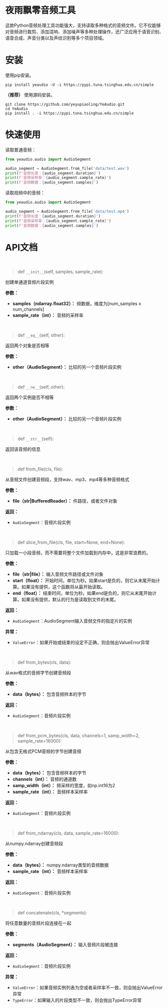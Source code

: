 # 夜雨飘零音频工具

这款Python音频处理工具功能强大，支持读取多种格式的音频文件。它不仅能够对音频进行裁剪、添加混响、添加噪声等多种处理操作，还广泛应用于语音识别、语音合成、声音分类以及声纹识别等多个项目领域。

# 安装

使用pip安装。

```shell
pip install yeaudio -U -i https://pypi.tuna.tsinghua.edu.cn/simple
```

**（推荐）** 使用源码安装。

```shell
git clone https://github.com/yeyupiaoling/YeAudio.git
cd YeAudio
pip install . -i https://pypi.tuna.tsinghua.edu.cn/simple
```

# 快速使用

读取普通音频：
```python
from yeaudio.audio import AudioSegment

audio_segment = AudioSegment.from_file('data/test.wav')
print(f'音频长度：{audio_segment.duration}')
print(f'音频采样率：{audio_segment.sample_rate}')
print(f'音频数据：{audio_segment.samples}')
```

读取视频中的音频：
```python
from yeaudio.audio import AudioSegment

audio_segment = AudioSegment.from_file('data/test.mp4')
print(f'音频长度：{audio_segment.duration}')
print(f'音频采样率：{audio_segment.sample_rate}')
print(f'音频数据：{audio_segment.samples}')
```

# API文档

<br/>

> def `__init__`(self, samples, sample_rate):

创建单通道音频片段实例

**参数：**

 - **samples（ndarray.float32）：** 频数据，维度为[num_samples x num_channels]
 - **sample_rate（int）：** 音频的采样率

<br/>

> def `__eq__`(self, other):

返回两个对象是否相等

**参数：**

 - **other（AudioSegment）：** 比较的另一个音频片段实例

<br/>

> def `__ne__`(self, other):

返回两个实例是否不相等

**参数：**

 - **other（AudioSegment）：** 比较的另一个音频片段实例

<br/>

> def `__str__`(self):

返回该音频的信息

<br/>

> def from_file(cls, file):

从音频文件创建音频段，支持wav、mp3、mp4等多种音频格式

**参数：**

 - **file（str|BufferedReader）：** 件路径，或者文件对象

**返回：**

 - `AudioSegment`：音频片段实例

<br/>

> def slice_from_file(cls, file, start=None, end=None):

只加载一小段音频，而不需要将整个文件加载到内存中，这是非常浪费的。

**参数：**

 - **file（str|file）：** 输入音频文件路径或文件对象
 - **start（float）：** 开始时间，单位为秒。如果start是负的，则它从末尾开始计算。如果没有提供，这个函数将从最开始读取。
 - **end（float）：** 结束时间，单位为秒。如果end是负的，则它从末尾开始计算。如果没有提供，默认的行为是读取到文件的末尾。

**返回：**

 - `AudioSegment`：AudioSegment输入音频文件的指定片的实例

**异常：**

 - `ValueError`：如果开始或结束的设定不正确，则会抛出ValueError异常

<br/>

> def from_bytes(cls, data):

从wav格式的音频字节创建音频段

**参数：**

 - **data（bytes）：** 包含音频样本的字节

**返回：**

 - `AudioSegment`：音频片段实例

<br/>

> def from_pcm_bytes(cls, data, channels=1, samp_width=2, sample_rate=16000):

从包含无格式PCM音频的字节创建音频

**参数：**

 - **data（bytes）：** 包含音频样本的字节
 - **channels（int）：** 音频的通道数
 - **samp_width（int）：** 频采样的宽度，如np.int16为2
 - **sample_rate（int）：** 音频样本采样率

**返回：**

 - `AudioSegment`：音频片段实例

<br/>

> def from_ndarray(cls, data, sample_rate=16000):

从numpy.ndarray创建音频段

**参数：**

 - **data（bytes）：** numpy.ndarray类型的音频数据
 - **sample_rate（int）：** 音频样本采样率

**返回：**

 - `AudioSegment`：音频片段实例

<br/>

> def concatenate(cls, *segments):

将任意数量的音频片段连接在一起

**参数：**

 - **segments（AudioSegment）：** 输入音频片段被连接

**返回：**

 - `AudioSegment`：音频片段实例

**异常：**

 - `ValueError`：如果音频实例列表为空或者采样率不一致，则会抛出ValueError异常
 - `TypeError`：如果输入的片段类型不一致，则会抛出TypeError异常










